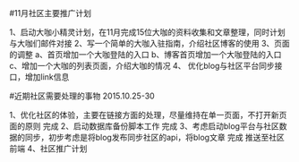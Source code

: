 

#11月社区主要推广计划

  1、启动大咖小精灵计划，在11月完成15位大咖的资料收集和文章整理，同时计划与大咖们邮件对接
  2、写一个简单的大咖入驻指南，介绍社区博客的使用
  3、页面的调整
    a、首页增加一个大咖登陆的入口
    b、博客首页增加一个大咖登陆的入口
    c、增加一个大咖的列表页面，介绍大咖的情况
  4、 优化blog与社区平台同步接口，增加link信息

#近期社区需要处理的事物 2015.10.25-30

  1、优化社区的体验，主要在链接方面的处理，尽量维持在单一页面，不打开新页面的原则 完成
  2、启动数据库备份脚本工作 完成
  3、考虑启动blog平台与社区数据的同步，初步考虑是将blog发布同步社区的api，将blog文章 完成
  推送至社区前端
  4、社区推广计划
